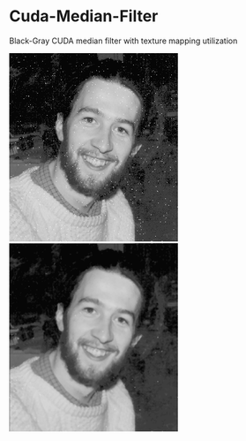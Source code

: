 # Cuda-Median-Filter
Black-Gray CUDA median filter with texture mapping utilization

![alt text](https://github.com/YudjinSud/Cuda-Median-Filter/blob/master/4.bmp?raw=true)
![alt text](https://github.com/YudjinSud/Cuda-Median-Filter/blob/master/result_gpu.bmp?raw=true)
